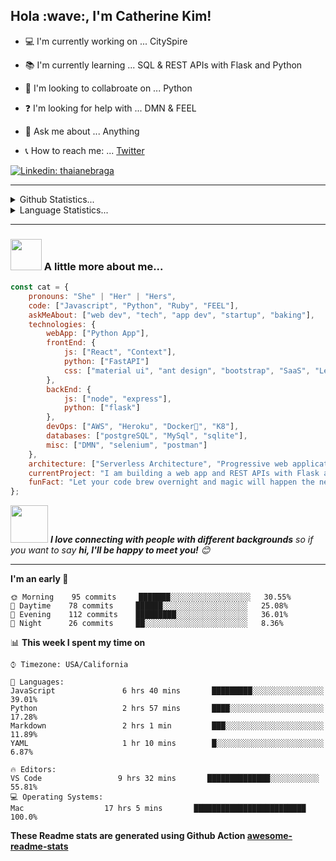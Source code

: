 <h2> Hola :wave:, I'm Catherine Kim! </h2>
    
- :computer: I'm currently working on ... CitySpire

- :books: I'm currently learning ... SQL & REST APIs with Flask and Python

- :raised_hands: I'm looking to collabroate on ... Python

- :question: I'm looking for help with ... DMN & FEEL

- :information_desk_person: Ask me about ... Anything

- :telephone_receiver: How to reach me: ... [Twitter](https://twitter.com/catherinesjkim)

[![Linkedin: thaianebraga](https://img.shields.io/badge/-catherinesjkim-blue?style=flat-square&logo=Linkedin&logoColor=white&link=https://www.linkedin.com/in/catherinesjkim/)](https://www.linkedin.com/in/catherinesjkim/)

<hr>
<details>
    <summary>Github Statistics...</summary>
    <p align = "center">
       <img src="https://github-readme-stats.vercel.app/api?username=catherinesjkim&show_icons=true" />
    </p>
</details>
<details>
    <summary>Language Statistics...</summary>
    <p align = "center">
        <img src="https://wakatime.com/share/@e8e7f2a2-f6f0-415d-9cae-72292f250efd/9235fd11-ba60-4ad4-9b6e-49a5d983ebef.svg" height="400" />
    </p>
</details>
<hr>


### <img src="https://media.giphy.com/media/VgCDAzcKvsR6OM0uWg/giphy.gif" width="50"> A little more about me...  

```javascript
const cat = {
    pronouns: "She" | "Her" | "Hers",
    code: ["Javascript", "Python", "Ruby", "FEEL"],
    askMeAbout: ["web dev", "tech", "app dev", "startup", "baking"],
    technologies: {
        webApp: ["Python App"],
        frontEnd: {
            js: ["React", "Context"],
            python: ["FastAPI"]
            css: ["material ui", "ant design", "bootstrap", "SaaS", "Less"]
        },
        backEnd: {
            js: ["node", "express"],
            python: ["flask"]
        },
        devOps: ["AWS", "Heroku", "Docker🐳", "K8"],
        databases: ["postgreSQL", "MySql", "sqlite"],
        misc: ["DMN", "selenium", "postman"]
    },
    architecture: ["Serverless Architecture", "Progressive web applications", "Single page applications"],
    currentProject: "I am building a web app and REST APIs with Flask and Python",
    funFact: "Let your code brew overnight and magic will happen the next day"
};
```

<img src="https://media.giphy.com/media/LnQjpWaON8nhr21vNW/giphy.gif" width="60"> <em><b>I love connecting with people with different backgrounds</b> so if you want to say <b>hi, I'll be happy to meet you!</b> 😊</em>

---
<!--START_SECTION:waka-->
**I'm an early 🐤** 

```text
🌞 Morning    95 commits     ███████░░░░░░░░░░░░░░░░░░   30.55% 
🌆 Daytime    78 commits     ██████░░░░░░░░░░░░░░░░░░░   25.08% 
🌃 Evening    112 commits    █████████░░░░░░░░░░░░░░░░   36.01% 
🌙 Night      26 commits     ██░░░░░░░░░░░░░░░░░░░░░░░   8.36%

```


📊 **This week I spent my time on** 

```text
⌚︎ Timezone: USA/California

💬 Languages: 
JavaScript               6 hrs 40 mins       █████████░░░░░░░░░░░░░░░░   39.01% 
Python                   2 hrs 57 mins       ████░░░░░░░░░░░░░░░░░░░░░   17.28% 
Markdown                 2 hrs 1 min         ███░░░░░░░░░░░░░░░░░░░░░░   11.89% 
YAML                     1 hr 10 mins        █░░░░░░░░░░░░░░░░░░░░░░░░   6.87%

🔥 Editors: 
VS Code                 9 hrs 32 mins       ██████████████░░░░░░░░░░░   55.81% 
💻 Operating Systems: 
Mac                  17 hrs 5 mins       █████████████████████████   100.0%

```
<!--END_SECTION:waka-->

**These Readme stats are generated using Github Action [awesome-readme-stats](https://github.com/anmol098/waka-readme-stats)**
